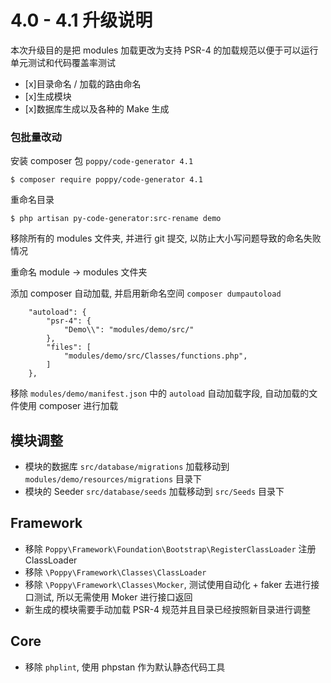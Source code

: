 # 4.0 - 4.1 升级说明

本次升级目的是把 modules 加载更改为支持 PSR-4 的加载规范以便于可以运行单元测试和代码覆盖率测试

-   [x]目录命名 / 加载的路由命名
-   [x]生成模块
-   [x]数据库生成以及各种的 Make 生成

### 包批量改动

安装 composer 包 `poppy/code-generator 4.1`

```
$ composer require poppy/code-generator 4.1
```

重命名目录

```
$ php artisan py-code-generator:src-rename demo
```

移除所有的 modules 文件夹, 并进行 git 提交, 以防止大小写问题导致的命名失败情况

重命名 module -> modules 文件夹

添加 composer 自动加载, 并启用新命名空间 `composer dumpautoload`

```
    "autoload": {
        "psr-4": {
            "Demo\\": "modules/demo/src/"
        },
        "files": [
            "modules/demo/src/Classes/functions.php",
        ]
    },
```

移除 `modules/demo/manifest.json` 中的 `autoload` 自动加载字段, 自动加载的文件使用 composer 进行加载

## 模块调整

-   模块的数据库 `src/database/migrations` 加载移动到 `modules/demo/resources/migrations` 目录下
-   模块的 Seeder `src/database/seeds` 加载移动到 `src/Seeds` 目录下

## Framework

-   移除 `Poppy\Framework\Foundation\Bootstrap\RegisterClassLoader` 注册 ClassLoader
-   移除 `\Poppy\Framework\Classes\ClassLoader`
-   移除 `\Poppy\Framework\Classes\Mocker`, 测试使用自动化 + faker 去进行接口测试, 所以无需使用 Moker 进行接口返回
-   新生成的模块需要手动加载 PSR-4 规范并且目录已经按照新目录进行调整


## Core 
- 移除 `phplint`, 使用 phpstan 作为默认静态代码工具